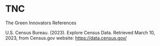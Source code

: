 # TNC
The Green Innovators
References

U.S. Census Bureau. (2023). Explore Census Data. Retrieved March 10, 2023, from Census.gov website: https://data.census.gov/
